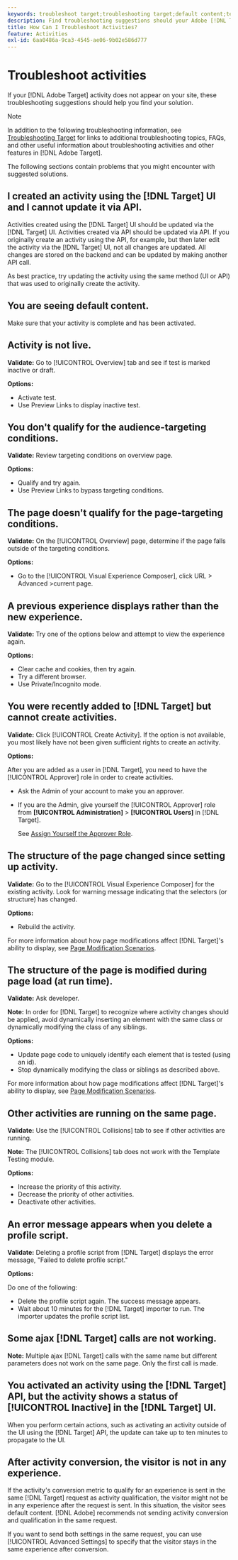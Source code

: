 ```yaml
---
keywords: troubleshoot target;troubleshooting target;default content;test not live;activity not live;targeting not working;previous experience displays;cannot create activities;can't create activities;create activities;page structure changed;page structure modified;error message;error delete profile script;ajax not working
description: Find troubleshooting suggestions should your Adobe [!DNL Target] activity not appear on your site.
title: How Can I Troubleshoot Activities?
feature: Activities
exl-id: 6aa0486a-9ca3-4545-ae06-9b02e586d777
---
```

# Troubleshoot activities

If your [!DNL Adobe Target] activity does not appear on your site, these troubleshooting suggestions should help you find your solution.

>[!NOTE]
>
>In addition to the following troubleshooting information, see [Troubleshooting Target](/help/main/r-troubleshooting-target/troubleshooting-target.md#reference_A9DB82675D044BD8861F6752A4EE6839) for links to additional troubleshooting topics, FAQs, and other useful information about troubleshooting activities and other features in [!DNL Adobe Target].

The following sections contain problems that you might encounter with suggested solutions.

## I created an activity using the [!DNL Target] UI and I cannot update it via API.

Activities created using the [!DNL Target] UI should be updated via the [!DNL Target] UI. Activities created via API should be updated via API. If you originally create an activity using the API, for example, but then later edit the activity via the [!DNL Target] UI, not all changes are updated. All changes are stored on the backend and can be updated by making another API call.

As best practice, try updating the activity using the same method (UI or API) that was used to originally create the activity.

## You are seeing default content.

Make sure that your activity is complete and has been activated.

## Activity is not live.

**Validate:** Go to [!UICONTROL Overview] tab and see if test is marked inactive or draft.

**Options:**

* Activate test.  
* Use Preview Links to display inactive test.

## You don't qualify for the audience-targeting conditions.

**Validate:** Review targeting conditions on overview page.

**Options:**

* Qualify and try again.
* Use Preview Links to bypass targeting conditions.

## The page doesn't qualify for the page-targeting conditions.

**Validate:** On the [!UICONTROL Overview] page, determine if the page falls outside of the targeting conditions.

**Options:**

* Go to the [!UICONTROL Visual Experience Composer], click URL > Advanced >current page.

## A previous experience displays rather than the new experience.

**Validate:** Try one of the options below and attempt to view the experience again.

**Options:**

* Clear cache and cookies, then try again.
* Try a different browser.
* Use Private/Incognito mode.

## You were recently added to [!DNL Target] but cannot create activities.

**Validate:** Click [!UICONTROL Create Activity]. If the option is not available, you most likely have not been given sufficient rights to create an activity.

**Options:**

After you are added as a user in [!DNL Target], you need to have the [!UICONTROL Approver] role in order to create activities.

* Ask the Admin of your account to make you an approver.
* If you are the Admin, give yourself the [!UICONTROL Approver] role from **[!UICONTROL Administration]** > **[!UICONTROL Users]** in [!DNL Target]. 

  See [Assign Yourself the Approver Role](/help/main/administrating-target/start-target.md#task_15CAA437A71444E2932B333D5E66A3C7).

## The structure of the page changed since setting up activity.

**Validate:** Go to the [!UICONTROL Visual Experience Composer] for the existing activity. Look for warning message indicating that the selectors (or structure) has changed.

**Options:**

* Rebuild the activity.

For more information about how page modifications affect [!DNL Target]'s ability to display, see [Page Modification Scenarios](/help/main/c-experiences/c-visual-experience-composer/r-troubleshoot-composer/vec-scenarios.md#concept_A458A95F65B4401588016683FB1694DB).

## The structure of the page is modified during page load (at run time).

**Validate:** Ask developer.

**Note:** In order for [!DNL Target] to recognize where activity changes should be applied, avoid dynamically inserting an element with the same class or dynamically modifying the class of any siblings.

**Options:**

* Update page code to uniquely identify each element that is tested (using an id).
* Stop dynamically modifying the class or siblings as described above.

For more information about how page modifications affect [!DNL Target]'s ability to display, see [Page Modification Scenarios](/help/main/c-experiences/c-visual-experience-composer/r-troubleshoot-composer/vec-scenarios.md#concept_A458A95F65B4401588016683FB1694DB).

## Other activities are running on the same page.

**Validate:** Use the [!UICONTROL Collisions] tab to see if other activities are running.

**Note:** The [!UICONTROL Collisions] tab does not work with the Template Testing module.

**Options:**

* Increase the priority of this activity.
* Decrease the priority of other activities.
* Deactivate other activities.

## An error message appears when you delete a profile script.

**Validate:** Deleting a profile script from [!DNL Target] displays the error message, "Failed to delete profile script."

**Options:**

Do one of the following:

* Delete the profile script again. The success message appears.
* Wait about 10 minutes for the [!DNL Target] importer to run. The importer updates the profile script list.

## Some ajax [!DNL Target] calls are not working.

**Note:** Multiple ajax [!DNL Target] calls with the same name but different parameters does not work on the same page. Only the first call is made.

## You activated an activity using the [!DNL Target] API, but the activity shows a status of [!UICONTROL Inactive] in the [!DNL Target] UI.

When you perform certain actions, such as activating an activity outside of the UI using the [!DNL Target] API, the update can take up to ten minutes to propagate to the UI.

## After activity conversion, the visitor is not in any experience. 

If the activity's conversion metric to qualify for an experience is sent in the same [!DNL Target] request as activity qualification, the visitor might not be in any experience after the request is sent. In this situation, the visitor sees default content. [!DNL Adobe] recommends not sending activity conversion and qualification in the same request. 

If you want to send both settings in the same request, you can use [!UICONTROL Advanced Settings] to specify that the visitor stays in the same experience after conversion. 
